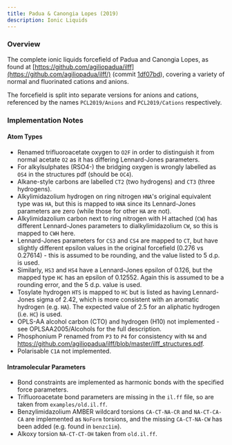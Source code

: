 ```yaml
---
title: Padua & Canongia Lopes (2019)
description: Ionic Liquids
---
```


### Overview

The complete ionic liquids forcefield of Padua and Canongia Lopes, as found at [https://github.com/agiliopadua/ilff](https://github.com/agiliopadua/ilff/) (commit [1df07bd](https://github.com/agiliopadua/ilff/commit/1df07bdaf24897a85540d9e859843442e1fd8355)), covering a variety of normal and fluorinated cations and anions.

The forcefield is split into separate versions for anions and cations, referenced by the names `PCL2019/Anions` and `PCL2019/Cations` respectively.

### Implementation Notes

#### Atom Types

- Renamed trifluoroacetate oxygen to `O2F` in order to distinguish it from normal acetate `O2` as it has differing Lennard-Jones parameters.
- For alkylsulphates (RSO4-) the bridging oxygen is wrongly labelled as `OS4` in the structures pdf (should be `OC4`).
- Alkane-style carbons are labelled `CT2` (two hydrogens) and `CT3` (three hydrogens).
- Alkylimidazolium hydrogen on ring nitrogen `HNA`'s original equivalent type was `HA`, but this is mapped to `HNA` since its Lennard-Jones parameters are zero (while those for other `HA` are not).
- Alkylimidazolium carbon next to ring nitrogen with H attached (`CW`) has different Lennard-Jones parameters to dialkylimidazolium `CW`, so this is mapped to `CWH` here.
- Lennard-Jones parameters for `CS3` and `CS4` are mapped to `CT`, but have slightly different epsilon values in the original forcefield (0.276 vs 0.27614) - this is assumed to be rounding, and the value listed to 5 d.p. is used.
- Similarly, `HS3` and `HS4` have a Lennard-Jones epsilon of 0.126, but the mapped type `HC` has an epsilon of 0.12552. Again this is assumed to be a rounding error, and the 5 d.p. value is used.
- Tosylate hydrogen `HTS` is mapped to `HC` but is listed as having Lennard-Jones sigma of 2.42, which is more consistent with an aromatic hydrogen (e.g. `HA`). The expected value of 2.5 for an aliphatic hydrogen (i.e. `HC`) is used.
- OPLS-AA alcohol carbon (CTO) and hydrogen (H10) not implemented - see OPLSAA2005/Alcohols for the full description.
- Phosphonium P renamed from `P3` to `P4` for consistency with `N4` and https://github.com/agiliopadua/ilff/blob/master/ilff_structures.pdf.
- Polarisable `C1A` not implemented.

#### Intramolecular Parameters

- Bond constraints are implemented as harmonic bonds with the specified force parameters.
- Trifluoroacetate bond parameters are missing in the `il.ff` file, so are taken from `examples/old.il.ff`.
- Benzylimidazolium AMBER wildcard torsions `CA-CT-NA-CR` and `NA-CT-CA-CA` are implemented as `NoForm` torsions, and the missing `CA-CT-NA-CW` has been added (e.g. found in `benzc1im`).
- Alkoxy torsion `NA-CT-CT-OH` taken from `old.il.ff`.
